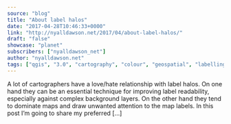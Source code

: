 ```yaml
---
source: "blog"
title: "About label halos"
date: "2017-04-28T10:46:33+0000"
link: "http://nyalldawson.net/2017/04/about-label-halos/"
draft: "false"
showcase: "planet"
subscribers: ["nyalldawson_net"]
author: "nyalldawson.net"
tags: ["qgis", "3.0", "cartography", "colour", "geospatial", "labelling", "osgeo", "qgis"]
---
```


A lot of cartographers have a love/hate relationship with label halos. On one hand they can be an essential technique for improving label readability, especially against complex background layers. On the other hand they tend to dominate maps and draw unwanted attention to the map labels. In this post I&#8217;m going to share my preferred [&#8230;]
